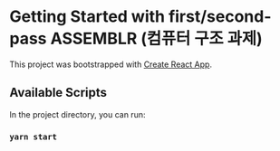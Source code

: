 # Getting Started with first/second-pass ASSEMBLR (컴퓨터 구조 과제)

This project was bootstrapped with [Create React App](https://github.com/facebook/create-react-app).

## Available Scripts

In the project directory, you can run:

### `yarn start`